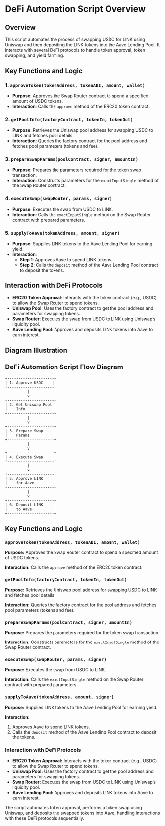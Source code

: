# DeFi Automation Script Overview

## Overview

This script automates the process of swapping USDC for LINK using Uniswap and then depositing the LINK tokens into the Aave Lending Pool. It interacts with several DeFi protocols to handle token approval, token swapping, and yield farming.

## Key Functions and Logic

### 1. `approveToken(tokenAddress, tokenABI, amount, wallet)`

- **Purpose**: Approves the Swap Router contract to spend a specified amount of USDC tokens.
- **Interaction**: Calls the `approve` method of the ERC20 token contract.

### 2. `getPoolInfo(factoryContract, tokenIn, tokenOut)`

- **Purpose**: Retrieves the Uniswap pool address for swapping USDC to LINK and fetches pool details.
- **Interaction**: Queries the factory contract for the pool address and fetches pool parameters (tokens and fee).

### 3. `prepareSwapParams(poolContract, signer, amountIn)`

- **Purpose**: Prepares the parameters required for the token swap transaction.
- **Interaction**: Constructs parameters for the `exactInputSingle` method of the Swap Router contract.

### 4. `executeSwap(swapRouter, params, signer)`

- **Purpose**: Executes the swap from USDC to LINK.
- **Interaction**: Calls the `exactInputSingle` method on the Swap Router contract with prepared parameters.

### 5. `supplyToAave(tokenAddress, amount, signer)`

- **Purpose**: Supplies LINK tokens to the Aave Lending Pool for earning yield.
- **Interaction**: 
  - **Step 1**: Approves Aave to spend LINK tokens.
  - **Step 2**: Calls the `deposit` method of the Aave Lending Pool contract to deposit the tokens.

## Interaction with DeFi Protocols

- **ERC20 Token Approval**: Interacts with the token contract (e.g., USDC) to allow the Swap Router to spend tokens.
- **Uniswap Pool**: Uses the factory contract to get the pool address and parameters for swapping tokens.
- **Swap Router**: Executes the swap from USDC to LINK using Uniswap’s liquidity pool.
- **Aave Lending Pool**: Approves and deposits LINK tokens into Aave to earn interest.

## Diagram Illustration
## DeFi Automation Script Flow Diagram

```
+---------------------+
| 1. Approve USDC    |
+---------------------+
          |
          v
+---------------------+
| 2. Get Uniswap Pool |
|    Info             |
+---------------------+
          |
          v
+---------------------+
| 3. Prepare Swap     |
|    Params           |
+---------------------+
          |
          v
+---------------------+
| 4. Execute Swap     |
+---------------------+
          |
          v
+---------------------+
| 5. Approve LINK     |
|    for Aave         |
+---------------------+
          |
          v
+---------------------+
| 6. Deposit LINK     |
|    to Aave          |
+---------------------+
```
## Key Functions and Logic

### `approveToken(tokenAddress, tokenABI, amount, wallet)`

**Purpose:** Approves the Swap Router contract to spend a specified amount of USDC tokens.

**Interaction:** Calls the `approve` method of the ERC20 token contract.

### `getPoolInfo(factoryContract, tokenIn, tokenOut)`

**Purpose:** Retrieves the Uniswap pool address for swapping USDC to LINK and fetches pool details.

**Interaction:** Queries the factory contract for the pool address and fetches pool parameters (tokens and fee).

### `prepareSwapParams(poolContract, signer, amountIn)`

**Purpose:** Prepares the parameters required for the token swap transaction.

**Interaction:** Constructs parameters for the `exactInputSingle` method of the Swap Router contract.

### `executeSwap(swapRouter, params, signer)`

**Purpose:** Executes the swap from USDC to LINK.

**Interaction:** Calls the `exactInputSingle` method on the Swap Router contract with prepared parameters.

### `supplyToAave(tokenAddress, amount, signer)`

**Purpose:** Supplies LINK tokens to the Aave Lending Pool for earning yield.

**Interaction:**
1. Approves Aave to spend LINK tokens.
2. Calls the `deposit` method of the Aave Lending Pool contract to deposit the tokens.

### Interaction with DeFi Protocols

- **ERC20 Token Approval:** Interacts with the token contract (e.g., USDC) to allow the Swap Router to spend tokens.
- **Uniswap Pool:** Uses the factory contract to get the pool address and parameters for swapping tokens.
- **Swap Router:** Executes the swap from USDC to LINK using Uniswap’s liquidity pool.
- **Aave Lending Pool:** Approves and deposits LINK tokens into Aave to earn interest.

The script automates token approval, performs a token swap using Uniswap, and deposits the swapped tokens into Aave, handling interactions with these DeFi protocols sequentially.
